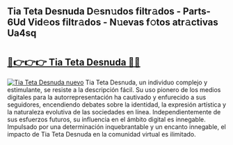 ## Tia Teta Desnuda D𝚎sn𝚞dos filtr𝚊dos - Parts-6Ud Vid𝚎os filtr𝚊dos - N𝚞evas f𝚘tos atr𝚊ctivas Ua4sq

# <h2><a href="http://mbcep5.tromn.icu/?c=Tia+Teta+Desnuda">🔗👉👉👉 Tia Teta Desnuda 🔗🔗</a></h2>

[![Tia Teta Desnuda nuevo](https://i.imgur.com/pEAQMta.gif)](http://mbcep5.tromn.icu/?c=Tia+Teta+Desnuda)
Tia Teta Desnuda, un individuo complejo y estimulante, se resiste a la descripción fácil. Su uso pionero de los medios digitales para la autorrepresentación ha cautivado y enfurecido a sus seguidores, encendiendo debates sobre la identidad, la expresión artística y la naturaleza evolutiva de las sociedades en línea. Independientemente de sus esfuerzos futuros, su influencia en el ámbito digital es innegable. Impulsado por una determinación inquebrantable y un encanto innegable, el impacto de Tia Teta Desnuda en la comunidad virtual es ilimitado.
